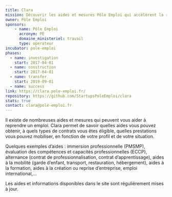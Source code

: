```yaml
---
title: Clara
mission: Découvrir les aides et mesures Pôle Emploi qui accélèrent la reprise d'activité
owner: Pôle Emploi
sponsors: 
    - name: Pôle Emploi
      acronym: PE
      domaine_ministeriel: travail
      type: operateur
incubator: pole-emploi
phases:
  - name: investigation
    start: 2017-04-01
  - name: construction
    start: 2017-04-01
  - name: transfer
    start: 2019-09-01
  - name: success
link: https://clara.pole-emploi.fr/
repository: https://github.com/StartupsPoleEmploi/clara
stats: true
contact: clara@pole-emploi.fr
---
```


Il existe de nombreuses aides et mesures qui peuvent vous aider à reprendre un emploi. Clara permet de savoir quelles aides vous pouvez obtenir, à quels types de contrats vous êtes éligible, quelles prestations vous pouvez mobiliser, en fonction de votre profil et de votre situation.

Quelques exemples d’aides : immersion professionnelle (PMSMP), évaluation des compétences et capacités professionnelles (ECCP), alternance (contrat de professionnalisation, contrat d’apprentissage), aides à la mobilité (garde d’enfant, transport, restauration, hébergement), aides à la formation, aides à la création ou reprise d’entreprise, emploi international,…

Les aides et informations disponibles dans le site sont régulièrement mises à jour. 
